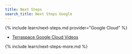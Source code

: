 ```yaml
---
title: Next Steps
search_title: Next Steps Google
---
```


{% include learn/next-steps.md provider="Google Cloud" %}
* [Terraspace Google Cloud Videos](https://learn.boltops.com/courses/terraspace-gcp/lessons/terraspace-getting-started-with-google-cloud)

{% include learn/next-steps-more.md %}
